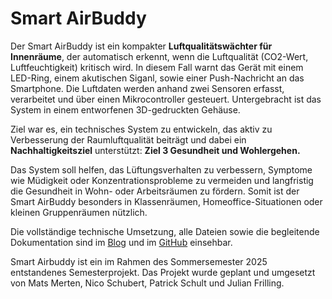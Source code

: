 # Smart AirBuddy

Der Smart AirBuddy ist ein kompakter **Luftqualitätswächter für Innenräume**, der automatisch erkennt, wenn
die Luftqualität (CO2-Wert, Luftfeuchtigkeit) kritisch wird. In diesem Fall warnt das Gerät mit einem 
LED-Ring, einem akutischen Siganl, sowie einer Push-Nachricht an das Smartphone. Die Luftdaten werden 
anhand zwei Sensoren erfasst, verarbeitet und über einen Mikrocontroller gesteuert. Untergebracht ist das
System in einem entworfenen 3D-gedruckten Gehäuse.

Ziel war es, ein technisches System zu entwickeln, das aktiv zu Verbesserung der Raumluftqualität
beiträgt und dabei ein **Nachhaltigkeitsziel** unterstützt: **Ziel 3 Gesundheit und Wohlergehen.**

Das System soll helfen, das Lüftungsverhalten zu verbessern, Symptome wie Müdigkeit oder Konzentrationsprobleme
zu vermeiden und langfristig die Gesundheit in Wohn- oder Arbeitsräumen zu fördern. Somit ist der Smart AirBuddy
besonders in Klassenräumen, Homeoffice-Situationen oder kleinen Gruppenräumen nützlich. 

Die vollständige technische Umsetzung, alle Dateien sowie die begleitende Dokumentation sind im [Blog](https://wp.uni-oldenburg.de/softskills-11-gruppe-3/) und im
[GitHub](https://github.com/ChefMats/SoftSkills_Gruppe03) einsehbar.

Smart Airbuddy ist ein im Rahmen des Sommersemester 2025 entstandenes Semesterprojekt.
Das Projekt wurde geplant und umgesetzt von Mats Merten, Nico Schubert, Patrick Schult und Julian Frilling.
